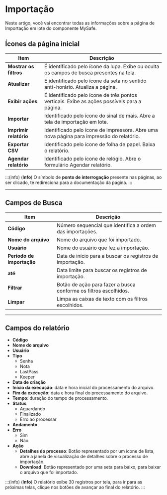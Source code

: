 # Importação

Neste artigo, você vai encontrar todas as informações sobre a página de Importação em lote do componente MySafe.

## Ícones da página inicial
|**Item**|**Descrição**
|---|---|
**Mostrar os filtros**|É identificado pelo ícone da lupa. Exibe ou oculta os campos de busca presentes na tela.
**Atualizar**|É identificado pelo ícone da seta no sentido anti-horário. Atualiza a página.
**Exibir ações**|É identificado pelo ícone de três pontos verticais. Exibe as ações possíveis para a página.
**Importar**|Identificado pelo ícone do sinal de mais. Abre a tela de importação em lote.
**Imprimir relatório**|Identificado pelo ícone de impressora. Abre uma nova página para impressão do relatório.
**Exportar CSV**|Identificado pelo ícone de folha de papel. Baixa o relatório.
**Agendar relatório**|Identificado pelo ícone de relógio. Abre o formulário Agendar relatório.

:::(info) (**Info**)
O símbolo de **ponto de interrogação** presente nas páginas, ao ser clicado, te redireciona para a documentação da página.
:::
***
## Campos de Busca

|**Item**|**Descrição**
|---|---|
**Código**|Número sequencial que identifica a ordem das importações.
**Nome do arquivo**|Nome do arquivo que foi importado.
**Usuário**|Nome do usuário que fez a importação.
**Período de importação**|Data de início para a buscar os registros de importação.
**até**|Data limite para buscar os registros de importação.
**Filtrar**|Botão de ação para fazer a busca conforme os filtros escolhidos.
**Limpar**|Limpa as caixas de texto com os filtros escolhidos.
***
## Campos do relatório

* **Código**
* **Nome do arquivo**
* **Usuário**
* **Tipo**
    * Senha
    * Nota
    * LastPass
    * Keeper
* **Data de criação**
* **Início da execução**: data e hora inicial do processamento do arquivo.
* **Fim da execução**: data e hora final do processamento do arquivo.
* **Tempo**: duração do tempo de processamento.
* **Status**
    * Aguardando
    * Finalizado
    * Erro ao processar
* **Andamento**
* **Erro**
    * Sim
    * Não
* **Ação**
    * **Detalhes do processo**: Botão representado por um ícone de lista, abre a janela de visualização de detalhes sobre o processo de importação.
    * **Download**: Botão representado por uma seta para baixo, para baixar o arquivo que foi importado.

:::(info) (**Info**)
O relatório exibe 30 registros por tela, para ir para as próximas telas, clique nos botões de avançar ao final do relatório.
:::